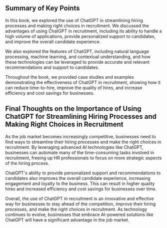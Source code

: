 
Summary of Key Points
---------------------

In this book, we explored the use of ChatGPT in streamlining hiring processes and making right choices in recruitment. We discussed the advantages of using ChatGPT in recruitment, including its ability to handle a high volume of applications, provide personalized support to candidates, and improve the overall candidate experience.

We also explored the features of ChatGPT, including natural language processing, machine learning, and contextual understanding, and how these technologies can be leveraged to provide accurate and relevant recommendations and support to candidates.

Throughout the book, we provided case studies and examples demonstrating the effectiveness of ChatGPT in recruitment, showing how it can reduce time-to-hire, improve the quality of hires, and increase efficiency and cost savings for businesses.

Final Thoughts on the Importance of Using ChatGPT for Streamlining Hiring Processes and Making Right Choices in Recruitment
---------------------------------------------------------------------------------------------------------------------------

As the job market becomes increasingly competitive, businesses need to find ways to streamline their hiring processes and make the right choices in recruitment. By leveraging advanced AI technologies like ChatGPT, businesses can automate many of the time-consuming tasks involved in recruitment, freeing up HR professionals to focus on more strategic aspects of the hiring process.

ChatGPT's ability to provide personalized support and recommendations to candidates also improves the overall candidate experience, increasing engagement and loyalty to the business. This can result in higher quality hires and increased efficiency and cost savings for businesses over time.

Overall, the use of ChatGPT in recruitment is an innovative and effective way for businesses to stay ahead of the competition, improve their hiring processes, and make the right choices in recruitment. As technology continues to evolve, businesses that embrace AI-powered solutions like ChatGPT will have a significant advantage in the job market.

